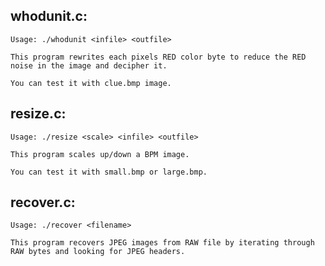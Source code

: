## whodunit.c:

    Usage: ./whodunit <infile> <outfile>

    This program rewrites each pixels RED color byte to reduce the RED noise in the image and decipher it.

    You can test it with clue.bmp image.   

## resize.c:

    Usage: ./resize <scale> <infile> <outfile>

    This program scales up/down a BPM image.

    You can test it with small.bmp or large.bmp.

## recover.c:

    Usage: ./recover <filename>

    This program recovers JPEG images from RAW file by iterating through RAW bytes and looking for JPEG headers.
